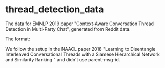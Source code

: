 # thread_detection_data

The data for EMNLP 2019 paper "Context-Aware Conversation Thread Detection in Multi-Party Chat", generated from Reddit data. 

The format:
<thread-id>	<msg-id>	<timestamp>	<text>	<username> <parent-msg-id>

We follow the setup in the NAACL paper 2018 "Learning to Disentangle Interleaved Conversational Threads with a Siamese Hierarchical Network and Similarity Ranking
" and didn't use parent-msg-id. 

